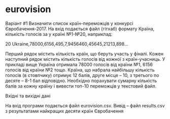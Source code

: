# eurovision
Варіант #1
Визначити список країн-переможців у конкурсі Євробачення-2017. 
На вхід подається файл (гітхаб) формату Країна, кількість голосів за у країні №1-№20, наприклад:

20
Ukraine,78000,6156,495,7,9456460,45645,21213,898...

Перший рядок містить кількість країн, що беруть участь у фіналі. 
Кожен наступний рядок містить кількість голосів від кожної з країн-учасниць. 
У прикладі вище Україна отримала 78000 голосів від країни №1, 6156 голосів від країни №2 тощо. 
Країна, що набрала найбільшу кількість голосів (в стовпчику) отримує 12 балів, друге місце – 10, з третього по десяте – 8-1 бал відповідно. Необхідно порахувати сумарну кількість балів за кожну країну і вивести топ-10 переможців у текстовий файл.

Вхідні та вихідні дані

На вхід програми подається файл eurovision.csv. Вивід – файл results.csv з результатами найкращих десяти країн Євробачення
